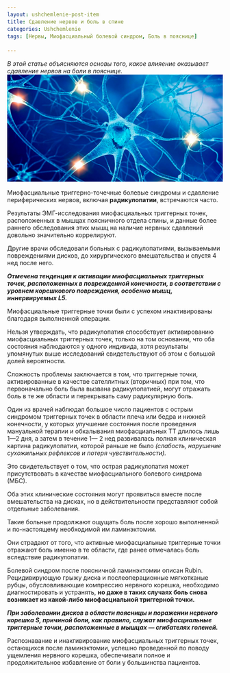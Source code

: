 ```yaml
---
layout: ushchemlenie-post-item
title: Сдавление нервов и боль в спине
categories: Ushchemlenie
tags: [Нервы, Миофасциальный болевой синдром, Боль в пояснице]

---
```

*В этой статье объясняются основы того, какое влияение оказывает сдавление нервов на боли в пояснице.*
![факторы](/images/ushchemlenie/nerv.jpg)

Миофасциальные триггерно-точечные болевые синдромы и сдавление периферических нервов, включая **радикулопатии**, встречаются часто. 

Результаты ЭМГ-исследования миофасциальных триггерных точек, расположенных в мышцах поясничного отдела спины, и данные более раннего обследования этих мышц на наличие нервных сдавлений довольно значительно коррелируют. 

Другие врачи обследовали больных с радикулопатиями, вызываемыми повреждениями дисков, до хирургического вмешательства и спустя 4 нед после него. 

***Отмечена тенденция к активации миофасциальных триггерных точек, расположенных в поврежденной конечности, в соответствии с уровнем корешкового повреждения, особенно мышц, иннервируемых L5.***

 Миофасциальные триггерные точки были с успехом инактивированы благодаря выполненной операции.
 
Нельзя утверждать, что радикулопатия способствует активированию миофасциальных триггерных точек, только на том основании, что оба состояния наблюдаются у одного индивида, хотя результаты упомянутых выше исследований свидетельствуют об этом с большой долей вероятности. 

Сложность проблемы заключается в том, что триггерные точки, активированные в качестве сателлитных (вторичных) при том, что первоначально боль была вызвана радикулопатией, могут отражать боль в те же области и перекрывать саму радикулярную боль. 

Один из врачей наблюдал большое число пациентов с острым синдромом триггерных точек в области плеча или бедра и нижней конечности, у которых улучшение состояния после проведения мануальной терапии и обкалывания миофасциальных ТТ длилось лишь 1—2 дня, а затем в течение 1— 2 нед развивалась полная клиническая картина радикулопатии, которой раньше не было *(слабость, нарушение сухожильных рефлексов и потеря чувствительности).* 

<p class="vaz">Это свидетельствует о том, что острая радикулопатия может присутствовать в качестве миофасциального болевого синдрома (МБС).
</p>
Оба этих клинические состояния могут проявиться вместе после вмешательства на дисках, но в действительности представляют собой отдельные заболевания. 

Такие больные продолжают ощущать боль после хорошо выполненной и по-настоящему необходимой им ламинэктомии. 

Они страдают от того, что активные миофасциальные триггерные точки отражают боль именно в те области, где ранее отмечалась боль вследствие радикулопатии. 

Болевой синдром после поясничной ламинэктомии описан Rubin. Рецидивирующую грыжу диска и послеоперационные мягкотканые рубцы, обусловливающие компрессию нервного корешка, необходимо диагностировать и устранять, **но даже в таких случаях боль снова возникает из какой-либо миофасциальной триггерной точки.**

***При заболевании дисков в области поясницы и поражении нервного корешка S, причиной боли, как правило, служат миофасциальные триггерные точки, расположенные в мышцах — сгибателях голеней.***

Распознавание и инакгивирование миофасциальных триггерных точек, остающихся после ламинэктомии, успешно проведенной по поводу ущемления нервного корешка, обеспечивали полное и продолжительное избавление от боли у большинства пациентов.
